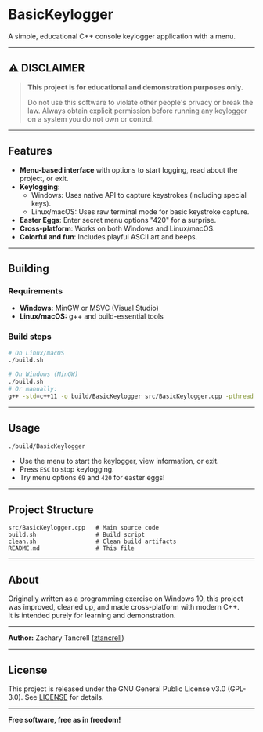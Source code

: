 # BasicKeylogger

 A simple, educational C++ console keylogger application with a menu.
 
---

## ⚠️ DISCLAIMER

> **This project is for educational and demonstration purposes only.**
>
> Do not use this software to violate other people's privacy or break the law. Always obtain explicit permission before running any keylogger on a system you do not own or control.

---

## Features

- **Menu-based interface** with options to start logging, read about the project, or exit.
- **Keylogging**:
  - Windows: Uses native API to capture keystrokes (including special keys).
  - Linux/macOS: Uses raw terminal mode for basic keystroke capture.
- **Easter Eggs**: Enter secret menu options "420" for a surprise.
- **Cross-platform**: Works on both Windows and Linux/macOS.
- **Colorful and fun**: Includes playful ASCII art and beeps.

---

## Building

### Requirements

- **Windows:** MinGW or MSVC (Visual Studio)
- **Linux/macOS:** g++ and build-essential tools

### Build steps

```sh
# On Linux/macOS
./build.sh

# On Windows (MinGW)
./build.sh
# Or manually:
g++ -std=c++11 -o build/BasicKeylogger src/BasicKeylogger.cpp -pthread
```

---

## Usage

```sh
./build/BasicKeylogger
```

- Use the menu to start the keylogger, view information, or exit.
- Press `ESC` to stop keylogging.
- Try menu options `69` and `420` for easter eggs!

---

## Project Structure

```
src/BasicKeylogger.cpp   # Main source code
build.sh                 # Build script
clean.sh                 # Clean build artifacts
README.md                # This file
```

---

## About

Originally written as a programming exercise on Windows 10, this project was improved, cleaned up, and made cross-platform with modern C++.  
It is intended purely for learning and demonstration.

---

**Author:** Zachary Tancrell ([ztancrell](https://github.com/ztancrell))

---

## License

This project is released under the GNU General Public License v3.0 (GPL-3.0). See [LICENSE](LICENSE) for details.

---

**Free software, free as in freedom!**
